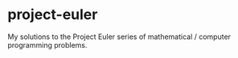 # project-euler
My solutions to the Project Euler series of mathematical / computer programming problems.
